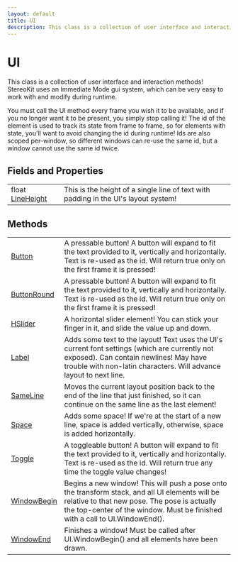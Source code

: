 ```yaml
---
layout: default
title: UI
description: This class is a collection of user interface and interaction methods! StereoKit uses an Immediate Mode gui system, which can be very easy to work with and modify during runtime.  You must call the UI method every frame you wish it to be available, and if you no longer want it to be present, you simply stop calling it! The id of the element is used to track its state from frame to frame, so for elements with state, you'll want to avoid changing the id during runtime! Ids are also scoped per-window, so different windows can re-use the same id, but a window cannot use the same id twice.
---
```

# UI

This class is a collection of user interface and interaction methods! StereoKit
uses an Immediate Mode gui system, which can be very easy to work with and modify during
runtime.

You must call the UI method every frame you wish it to be available, and if you no longer
want it to be present, you simply stop calling it! The id of the element is used to track
its state from frame to frame, so for elements with state, you'll want to avoid changing
the id during runtime! Ids are also scoped per-window, so different windows can re-use the
same id, but a window cannot use the same id twice.


## Fields and Properties

|  |  |
|--|--|
|float [LineHeight]({{site.url}}/Pages/Reference/UI/LineHeight.html)|This is the height of a single line of text with padding in the UI's layout system!|



## Methods

|  |  |
|--|--|
|[Button]({{site.url}}/Pages/Reference/UI/Button.html)|A pressable button! A button will expand to fit the text provided to it, vertically and horizontally. Text is re-used as the id. Will return true only on the first frame it is pressed!|
|[ButtonRound]({{site.url}}/Pages/Reference/UI/ButtonRound.html)|A pressable button! A button will expand to fit the text provided to it, vertically and horizontally. Text is re-used as the id. Will return true only on the first frame it is pressed!|
|[HSlider]({{site.url}}/Pages/Reference/UI/HSlider.html)|A horizontal slider element! You can stick your finger in it, and slide the value up and down.|
|[Label]({{site.url}}/Pages/Reference/UI/Label.html)|Adds some text to the layout! Text uses the UI's current font settings (which are currently not exposed). Can contain newlines! May have trouble with non-latin characters. Will advance layout to next line.|
|[SameLine]({{site.url}}/Pages/Reference/UI/SameLine.html)|Moves the current layout position back to the end of the line that just finished, so it can continue on the same line as the last element!|
|[Space]({{site.url}}/Pages/Reference/UI/Space.html)|Adds some space! If we're at the start of a new line, space is added vertically, otherwise, space is added horizontally.|
|[Toggle]({{site.url}}/Pages/Reference/UI/Toggle.html)|A toggleable button! A button will expand to fit the text provided to it, vertically and horizontally. Text is re-used as the id. Will return true any time the toggle value changes!|
|[WindowBegin]({{site.url}}/Pages/Reference/UI/WindowBegin.html)|Begins a new window! This will push a pose onto the transform stack, and all UI elements will be relative to that new pose. The pose is actually the top-center of the window. Must be finished with a call to UI.WindowEnd().|
|[WindowEnd]({{site.url}}/Pages/Reference/UI/WindowEnd.html)|Finishes a window! Must be called after UI.WindowBegin() and all elements have been drawn.|



